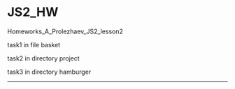 # JS2_HW
Homeworks_A_Prolezhaev_JS2_lesson2

task1 in file basket

task2 in directory project

task3 in directory hamburger

*****

